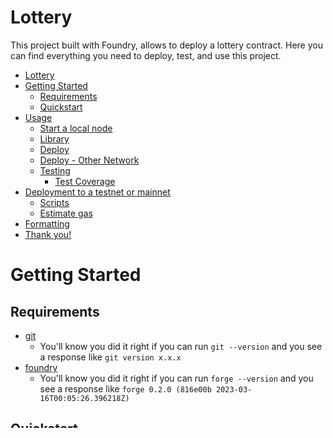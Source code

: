 # Lottery

This project built with Foundry, allows to deploy a lottery contract. Here you can find everything you need to deploy, test, and use this project.

- [Lottery](#lottery)
- [Getting Started](#getting-started)
  - [Requirements](#requirements)
  - [Quickstart](#quickstart)  
- [Usage](#usage)
  - [Start a local node](#start-a-local-node)
  - [Library](#library)
  - [Deploy](#deploy)
  - [Deploy - Other Network](#deploy---other-network)
  - [Testing](#testing)
    - [Test Coverage](#test-coverage)
- [Deployment to a testnet or mainnet](#deployment-to-a-testnet-or-mainnet)
  - [Scripts](#scripts)
  - [Estimate gas](#estimate-gas)
- [Formatting](#formatting)
- [Thank you!](#thank-you)

# Getting Started

## Requirements

- [git](https://git-scm.com/book/en/v2/Getting-Started-Installing-Git)
  - You'll know you did it right if you can run `git --version` and you see a response like `git version x.x.x`
- [foundry](https://getfoundry.sh/)
  - You'll know you did it right if you can run `forge --version` and you see a response like `forge 0.2.0 (816e00b 2023-03-16T00:05:26.396218Z)`

## Quickstart

```
git clone https://github.com/Miguer-dev/smart_contract_lottery
cd smart_contract_lottery
forge build
```

# Usage

## Start a local node

```
make anvil
```

## Library

If you're having a hard time installing the chainlink library, you can optionally run this command. 

```
forge install smartcontractkit/chainlink-brownie-contracts@0.6.1 --no-commit
```

## Deploy

This will default to your local node. You need to have it running in another terminal in order for it to deploy.

```
make deploy
```

## Deploy - Other Network

[See below](#deployment-to-a-testnet-or-mainnet)

## Testing

```
forge test
```

or

```
forge test --fork-url $SEPOLIA_RPC_URL
```

### Test Coverage

```
forge coverage
```

# Deployment to a testnet or mainnet

1. Setup environment variables

You'll want to set your `SEPOLIA_RPC_URL` and `PRIVATE_KEY` as environment variables. You can add them to a `.env` file, similar to what you see in `.env.example`.

- `PRIVATE_KEY`: The private key of your account (like from [metamask](https://metamask.io/)). **NOTE:** FOR DEVELOPMENT, PLEASE USE A KEY THAT DOESN'T HAVE ANY REAL FUNDS ASSOCIATED WITH IT.
  - You can [learn how to export it here](https://metamask.zendesk.com/hc/en-us/articles/360015289632-How-to-Export-an-Account-Private-Key).
- `SEPOLIA_RPC_URL`: This is url of the sepolia testnet node you're working with. You can get setup with one for free from [Alchemy](https://alchemy.com/?a=673c802981)

Optionally, add your `ETHERSCAN_API_KEY` if you want to verify your contract on [Etherscan](https://etherscan.io/).

1. Get testnet ETH

Head over to [faucets.chain.link](https://faucets.chain.link/) and get some testnet ETH. You should see the ETH show up in your metamask.

2. Deploy

```
make deploy ARGS="--network sepolia"
```

This will setup a ChainlinkVRF Subscription for you. If you already have one, update it in the `scripts/HelperConfig.s.sol` file. It will also automatically add your contract as a consumer.

3. Register a Chainlink Automation Upkeep

[You can follow the documentation if you get lost.](https://docs.chain.link/chainlink-automation/compatible-contracts)

Go to [automation.chain.link](https://automation.chain.link/new) and register a new upkeep. Choose `Custom logic` as your trigger mechanism for automation. Your UI will look something like this once completed:

## Scripts

After deploying to a testnet or local net, you can run the scripts.

Using cast deployed locally example:

```
cast send <RAFFLE_CONTRACT_ADDRESS> "enterRaffle()" --value 0.1ether --private-key <PRIVATE_KEY> --rpc-url $SEPOLIA_RPC_URL
```

or, to create a ChainlinkVRF Subscription:

```
make createSubscription ARGS="--network sepolia"
```

## Estimate gas

You can estimate how much gas things cost by running:

```
forge snapshot
```

And you'll see an output file called `.gas-snapshot`

# Formatting

To run code formatting:

```
forge fmt
```

# Thank you!
